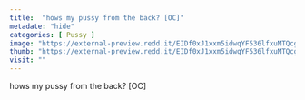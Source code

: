 ```yaml
---
title:  "hows my pussy from the back? [OC]"
metadate: "hide"
categories: [ Pussy ]
image: "https://external-preview.redd.it/EIDf0xJ1xxm5idwqYF536lfxuMTQcg7Dsd7ylfxW5a4.jpg?auto=webp&s=971674e2c5e5848420ad2d43f62e1c1d69b897de"
thumb: "https://external-preview.redd.it/EIDf0xJ1xxm5idwqYF536lfxuMTQcg7Dsd7ylfxW5a4.jpg?width=1080&crop=smart&auto=webp&s=e0f790edb197a06c45975850a33ace75de3c8937"
visit: ""
---
```

hows my pussy from the back? [OC]
